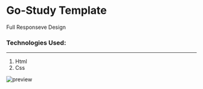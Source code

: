 # Go-Study Template

Full Responseve Design 

### Technologies Used:

---

1. Html
2. Css

 

![preview](https://i.imgur.com/xRPD7nH.jpeg)
